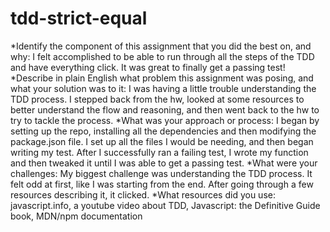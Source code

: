 # tdd-strict-equal

*Identify the component of this assignment that you did
the best on, and why: I felt accomplished to be able to run through all the steps of the TDD and have everything click. It was great to finally get a passing test!
*Describe in plain English what problem this assignment
was posing, and what your solution was to it: I was having a little trouble understanding the TDD process. I stepped back from the hw, looked at some resources to better understand the flow and reasoning, and then went back to the hw to try to tackle the process.
*What was your approach or process: I began by setting up the repo, installing all the dependencies and then modifying the package.json file. I set up all the files I would be needing, and then began writing my test. After I successfully ran a failing test, I wrote my function and then tweaked it until I was able to get a passing test.
*What were your challenges: My biggest challenge was understanding the TDD process. It felt odd at first, like I was starting from the end. After going through a few resources describing it, it clicked.
*What resources did you use: javascript.info, a youtube video about TDD, Javascript: the Definitive Guide book, MDN/npm documentation